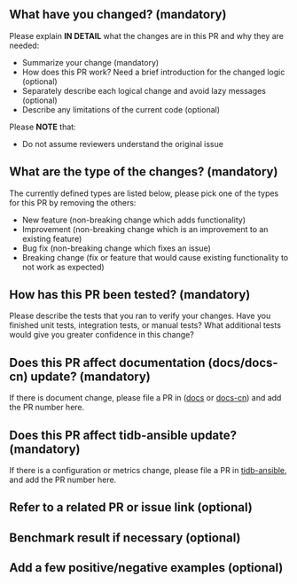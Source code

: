 <!--
Thank you for contributing to TiKV! Please read TiKV's [CONTRIBUTING](https://github.com/pingcap/tikv/blob/master/CONTRIBUTING.md) document **BEFORE** filing this PR.
-->

## What have you changed? (mandatory)

Please explain **IN DETAIL** what the changes are in this PR and why they are needed:
- Summarize your change (mandatory)
- How does this PR work? Need a brief introduction for the changed logic (optional)
- Separately describe each logical change and avoid lazy messages (optional)
- Describe any limitations of the current code (optional)

Please **NOTE** that:
- Do not assume reviewers understand the original issue

## What are the type of the changes? (mandatory)

The currently defined types are listed below, please pick one of the types for this PR by removing the others:
- New feature (non-breaking change which adds functionality)
- Improvement (non-breaking change which is an improvement to an existing feature)
- Bug fix (non-breaking change which fixes an issue)
- Breaking change (fix or feature that would cause existing functionality to not work as expected)

## How has this PR been tested? (mandatory)

Please describe the tests that you ran to verify your changes. Have you finished unit tests, integration tests, or manual tests? What additional tests would give you greater confidence in this change?

## Does this PR affect documentation (docs/docs-cn) update? (mandatory)

If there is document change, please file a PR in ([docs](https://github.com/pingcap/docs) or [docs-cn](https://github.com/pingcap/docs-cn)) and add the PR number here.

## Does this PR affect tidb-ansible update? (mandatory)

If there is a configuration or metrics change, please file a PR in [tidb-ansible](https://github.com/pingcap/tidb-ansible), and add the PR number here.

## Refer to a related PR or issue link (optional)

## Benchmark result if necessary (optional)

## Add a few positive/negative examples (optional)

